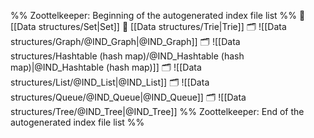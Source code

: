 %% Zoottelkeeper: Beginning of the autogenerated index file list  %%
📄 [[Data structures/Set|Set]]
📄 [[Data structures/Trie|Trie]]
🗂️ ![[Data structures/Graph/@IND_Graph|@IND_Graph]]
🗂️ ![[Data structures/Hashtable (hash map)/@IND_Hashtable (hash map)|@IND_Hashtable (hash map)]]
🗂️ ![[Data structures/List/@IND_List|@IND_List]]
🗂️ ![[Data structures/Queue/@IND_Queue|@IND_Queue]]
🗂️ ![[Data structures/Tree/@IND_Tree|@IND_Tree]]
%% Zoottelkeeper: End of the autogenerated index file list  %%
